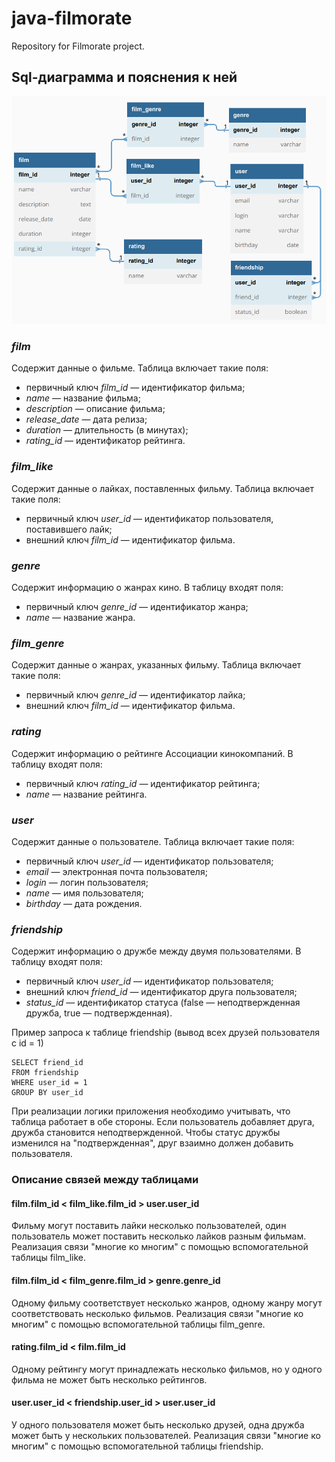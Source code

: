 # java-filmorate
Repository for Filmorate project.

## Sql-диаграмма и пояснения к ней
![SQL](filmorate_sql.png)

### ***film***
Содержит данные о фильме.
Таблица включает такие поля:
* первичный ключ _film_id_ — идентификатор фильма;
* _name_ — название фильма;
* _description_ — описание фильма;
* _release_date_ — дата релиза;
* _duration_ — длительность (в минутах);
* _rating_id_ — идентификатор рейтинга.

### ***film_like***
Содержит данные о лайках, поставленных фильму.
Таблица включает такие поля:
* первичный ключ _user_id_ — идентификатор пользователя, поставившего лайк;
* внешний ключ _film_id_ — идентификатор фильма.

### ***genre***
Содержит информацию о жанрах кино.
В таблицу входят поля:
* первичный ключ _genre_id_ — идентификатор жанра;
* _name_ — название жанра.

### ***film_genre***
Содержит данные о жанрах, указанных фильму.
Таблица включает такие поля:
* первичный ключ _genre_id_ — идентификатор лайка;
* внешний ключ _film_id_ — идентификатор фильма.

### ***rating***
Содержит информацию о рейтинге Ассоциации кинокомпаний.
В таблицу входят поля:
* первичный ключ _rating_id_ — идентификатор рейтинга;
* _name_ — название рейтинга.

### ***user***
Содержит данные о пользователе.
Таблица включает такие поля:
* первичный ключ _user_id_ — идентификатор пользователя;
* _email_ — электронная почта пользователя;
* _login_ — логин пользователя;
* _name_ — имя пользователя;
* _birthday_ — дата рождения.

### ***friendship***
Содержит информацию о дружбе между двумя пользователями.
В таблицу входят поля:
* первичный ключ _user_id_ — идентификатор пользователя;
* внешний ключ _friend_id_ — идентификатор друга пользователя;
* _status_id_ — идентификатор статуса (false — неподтвержденная дружба, true — подтвержденная).

Пример запроса к таблице friendship (вывод всех друзей пользователя с id = 1)
```
SELECT friend_id
FROM friendship
WHERE user_id = 1
GROUP BY user_id
```

При реализации логики приложения необходимо учитывать, что таблица работает в обе стороны.
Если пользователь добавляет друга, дружба становится неподтвержденной.
Чтобы статус дружбы изменился на "подтвержденная", друг взаимно должен добавить пользователя.

### Описание связей между таблицами
#### film.film_id < film_like.film_id > user.user_id
Фильму могут поставить лайки несколько пользователей, один пользователь может поставить несколько лайков разным фильмам.
Реализация связи "многие ко многим" с помощью вспомогательной таблицы film_like.
#### film.film_id < film_genre.film_id > genre.genre_id
Одному фильму соответствует несколько жанров, одному жанру могут соответствовать несколько фильмов.
Реализация связи "многие ко многим" с помощью вспомогательной таблицы film_genre.
#### rating.film_id < film.film_id
Одному рейтингу могут принадлежать несколько фильмов, но у одного фильма не может быть несколько рейтингов.
#### user.user_id < friendship.user_id > user.user_id
У одного пользователя может быть несколько друзей, одна дружба может быть у нескольких пользователей.
Реализация связи "многие ко многим" с помощью вспомогательной таблицы friendship.